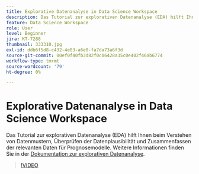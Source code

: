 ```yaml
---
title: Explorative Datenanalyse in Data Science Workspace
description: Das Tutorial zur explorativen Datenanalyse (EDA) hilft Ihnen beim Erkennen von Datenmustern, Überprüfen der Datenplausibilität und Zusammenfassen der relevanten Daten für Prognosemodelle.
feature: Data Science Workspace
role: User
level: Beginner
jira: KT-7288
thumbnail: 333310.jpg
exl-id: ddb6f5d8-c432-4e03-a6e0-fa7da73a6f3d
source-git-commit: 00ef0f40fb3d82f0c06428a35c0e402f46ab6774
workflow-type: tm+mt
source-wordcount: '79'
ht-degree: 0%

---
```


# Explorative Datenanalyse in Data Science Workspace

Das Tutorial zur explorativen Datenanalyse (EDA) hilft Ihnen beim Verstehen von Datenmustern, Überprüfen der Datenplausibilität und Zusammenfassen der relevanten Daten für Prognosemodelle. Weitere Informationen finden Sie in der [Dokumentation zur explorativen Datenanalyse](https://experienceleague.adobe.com/docs/experience-platform/data-science-workspace/jupyterlab/eda-notebook.html?lang=en).

>[!VIDEO](https://video.tv.adobe.com/v/333310)

